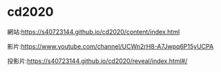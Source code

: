 # cd2020
 網站:https://s40723144.github.io/cd2020/content/index.html
 
 影片:https://www.youtube.com/channel/UCWn2rH8-A7Jwpq6P15yUCPA

 投影片:https://s40723144.github.io/cd2020/reveal/index.html#/
